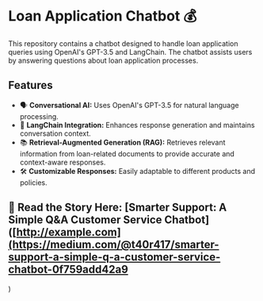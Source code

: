 # Loan Application Chatbot 💰

This repository contains a chatbot designed to handle loan application queries using OpenAI's GPT-3.5 and LangChain. The chatbot assists users by answering questions about loan application processes.

## Features
- 🗣 **Conversational AI:** Uses OpenAI's GPT-3.5 for natural language processing.
- 🔗 **LangChain Integration:** Enhances response generation and maintains conversation context.
- 📚 **Retrieval-Augmented Generation (RAG):** Retrieves relevant information from loan-related documents to provide accurate and context-aware responses.
- 🛠 **Customizable Responses:** Easily adaptable to different products and policies.

## 📖 Read the Story Here: [Smarter Support: A Simple Q&A Customer Service Chatbot]([http://example.com](https://medium.com/@t40r417/smarter-support-a-simple-q-a-customer-service-chatbot-0f759add42a9
)


